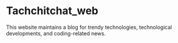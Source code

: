 # Tachchitchat_web
This website maintains a blog for trendy technologies, technological developments, and coding-related news.
